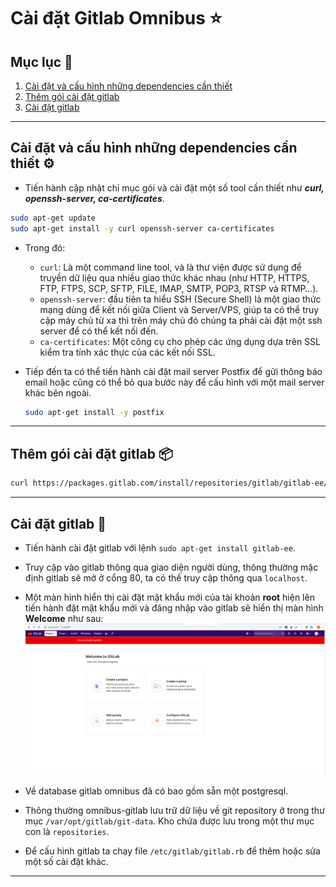 # Cài đặt Gitlab Omnibus :star:

## Mục lục :book:

1. [Cài đặt và cấu hình những dependencies cần thiết](#install-dependencies)
2. [Thêm gói cài đặt gitlab](#add-package)
3. [Cài đặt gitlab](#install-gitlab)

---

<a id="install-dependencies"></a>

## Cài đặt và cấu hình những dependencies cần thiết :gear:

- Tiến hành cập nhật chỉ mục gói và cài đặt một số tool cần thiết như ***curl, openssh-server, ca-certificates***.

```bash
sudo apt-get update
sudo apt-get install -y curl openssh-server ca-certificates
```

- Trong đó:
  - ```curl```: Là một command line tool, và là thư viện được sử dụng để truyền dữ liệu qua nhiều giao thức khác nhau (như HTTP, HTTPS, FTP, FTPS, SCP, SFTP, FILE, IMAP, SMTP, POP3, RTSP và RTMP…).
  - ```openssh-server```: đầu tiên ta hiểu SSH (Secure Shell) là một giao thức mạng dùng để kết nối giữa Client và Server/VPS, giúp ta có thể truy cập máy chủ từ xa thì trên máy chủ đó chúng ta phải cài đặt một ssh server để có thể kết nối đến.
  - ```ca-certificates```: Một công cụ cho phép các ứng dụng dựa trên SSL kiểm tra tính xác thực của các kết nối SSL.

- Tiếp đến ta có thể tiến hành cài đặt mail server Postfix để gửi thông báo email hoặc cũng có thể bỏ qua bước này để cấu hình với một mail server khác bên ngoài.

  ```bash
  sudo apt-get install -y postfix
  ```

---

<a id="add-package"></a>

## Thêm gói cài đặt gitlab :package:

```bash
curl https://packages.gitlab.com/install/repositories/gitlab/gitlab-ee/script.deb.sh | sudo bash
```

---

<a id="install-gitlab"></a>

## Cài đặt gitlab :wrench:

- Tiến hành cài đặt gitlab với lệnh ```sudo apt-get install gitlab-ee```.

- Truy cập vào gitlab thông qua giao diện người dùng, thông thường mặc định gitlab sẽ mở ở cổng 80, ta có thể truy cập thông qua ```localhost```.

- Một màn hình hiển thị cài đặt mật khẩu mới của tài khoản **root** hiện lên tiến hành đặt mật khẩu mới và đăng nhập vào gitlab sẽ hiển thị màn hình **Welcome** như sau:
![gitlab](images/gitlab-home.png)
- Về database gitlab omnibus đã có bao gồm sẵn một postgresql.
- Thông thường omnibus-gitlab lưu trữ dữ liệu về git repository ở trong thư mục ```/var/opt/gitlab/git-data```. Kho chứa được lưu trong một thư mục con là ```repositories```.
- Để cấu hình gitlab ta chạy file ```/etc/gitlab/gitlab.rb``` để thêm hoặc sửa một số cài đặt khác.

---
